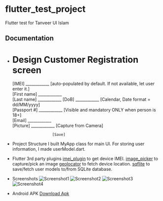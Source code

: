 # flutter_test_project

Flutter test for Tanveer UI Islam

## Documentation

- Design
    Customer Registration screen
    ============================
    [IMEI]		 ____________ [auto-populated by default. If not available, let user enter it.]<br>
    [First name] ____________<br>
    [Last name]  ____________
    [DoB]        ____________ [Calendar, Date format = dd/MM/yyyy]<br>
    [Passport #] ____________ [Visible and mandatory ONLY when person is 18+]<br>
    [Email]      ____________<br>
    [Picture]    ____________ [Capture from Camera]<br>

                        [Save]
- Project Structure
    I built MyApp class for main UI.
    For storing user information, I made userModel.dart.
- Flutter 3rd party plugins
    [imei_plugin](https://pub.dev/packages/imei_plugin) to get device IMEI.
    [image_picker](https://pub.dev/packages/image_picker) to capture/pick an image
    [geolocator](https://pub.dev/packages/geolocator) to fetch device location.
    [sqflite](https://pub.dev/packages/sqflite) to save/fetch user models to/from SQLite database.
- Screenshots
    ![Screenshot1](https://github.com/mobileguru007/flutter_test_project/blob/master/device-2021-03-18-135403.png) ![Screenshot2](https://github.com/mobileguru007/flutter_test_project/blob/master/device-2021-03-18-135432.png)
    ![Screenshot3](https://github.com/mobileguru007/flutter_test_project/blob/master/device-2021-03-18-140247.png) ![Screenshot4](https://github.com/mobileguru007/flutter_test_project/blob/master/device-2021-03-18-135845.png)
- Android APK
  <a id="raw-url" href="https://github.com/mobileguru007/flutter_test_project/blob/master/app-release.apk">Download Apk</a>
